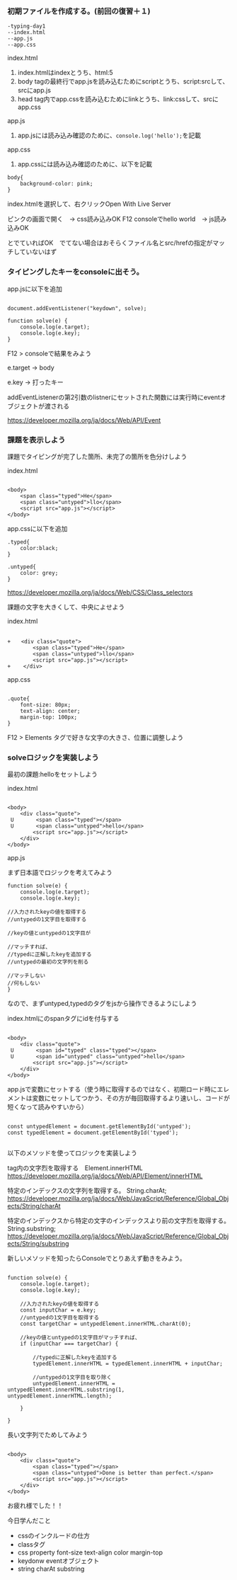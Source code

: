 ### 初期ファイルを作成する。(前回の復習＋１)

```
-typing-day1
--index.html
--app.js
--app.css
```

index.html

1. index.htmlはindexとうち、html:5
2. body tagの最終行でapp.jsを読み込むためにscriptとうち、script:srcして、srcにapp.js
3. head tag内でapp.cssを読み込むためにlinkとうち、link:cssして、srcにapp.css


app.js

1. app.jsには読み込み確認のために、`console.log('hello');`を記載


app.css 

1. app.cssには読み込み確認のために、以下を記載

```
body{
    background-color: pink;
}
```

index.htmlを選択して、右クリックOpen With Live Server

ピンクの画面で開く　-> css読み込みOK
F12 consoleでhello world　-> js読み込みOK

とでていればOK　でてない場合はおそらくファイル名とsrc/hrefの指定がマッチしていないはず

### タイピングしたキーをconsoleに出そう。

app.jsに以下を追加

```

document.addEventListener("keydown", solve);

function solve(e) {
    console.log(e.target);
    console.log(e.key);
}

```

F12 > consoleで結果をみよう

e.target -> body 

e.key -> 打ったキー


addEventListenerの第2引数のlistnerにセットされた関数には実行時にeventオブジェクトが渡される

https://developer.mozilla.org/ja/docs/Web/API/Event

### 課題を表示しよう

課題でタイピングが完了した箇所、未完了の箇所を色分けしよう


index.html

```

<body>
    <span class="typed">He</span>
    <span class="untyped">llo</span>
    <script src="app.js"></script>
</body>

```

app.cssに以下を追加

```
.typed{
    color:black;
}

.untyped{
    color: grey;
}

```

https://developer.mozilla.org/ja/docs/Web/CSS/Class_selectors

課題の文字を大きくして、中央によせよう

index.html

```

+　　<div class="quote">
        <span class="typed">He</span>
        <span class="untyped">llo</span>
        <script src="app.js"></script>
+    </div>

```

app.css

```

.quote{
    font-size: 80px;
    text-align: center;
    margin-top: 100px;
}

```

F12 > Elements タグで好きな文字の大きさ、位置に調整しよう


### solveロジックを実装しよう

最初の課題:helloをセットしよう

index.html

```

<body>
    <div class="quote">
 U       <span class="typed"></span>
 U       <span class="untyped">hello</span>
        <script src="app.js"></script>
    </div>
</body>

```

app.js


まず日本語でロジックを考えてみよう

```
function solve(e) {
    console.log(e.target);
    console.log(e.key);

//入力されたkeyの値を取得する
//untypedの1文字目を取得する

//keyの値とuntypedの1文字目が

//マッチすれば、
//typedに正解したkeyを追加する
//untypedの最初の文字列を削る

//マッチしない
//何もしない
}

```

なので、まずuntyped,typedのタグをjsから操作できるようにしよう


index.htmlにのspanタグにidを付与する

```

<body>
    <div class="quote">
 U       <span id="typed" class="typed"></span>
 U       <span id="untyped" class="untyped">hello</span>
        <script src="app.js"></script>
    </div>
</body>

```

app.jsで変数にセットする（使う時に取得するのではなく、初期ロード時にエレメントは変数にセットしてつかう、その方が毎回取得するより速いし、コードが短くなって読みやすいから）

```

const untypedElement = document.getElementById('untyped');
const typedElement = document.getElementById('typed');


```

以下のメソッドを使ってロジックを実装しよう

tag内の文字烈を取得する　Element.innerHTML
https://developer.mozilla.org/ja/docs/Web/API/Element/innerHTML

特定のインデックスの文字列を取得する。 String.charAt;
https://developer.mozilla.org/ja/docs/Web/JavaScript/Reference/Global_Objects/String/charAt

特定のインデックスから特定の文字のインデックスより前の文字烈を取得する。 String.substring;
https://developer.mozilla.org/ja/docs/Web/JavaScript/Reference/Global_Objects/String/substring

新しいメソッドを知ったらConsoleでとりあえず動きをみよう。

```

function solve(e) {
    console.log(e.target);
    console.log(e.key);

    //入力されたkeyの値を取得する
    const inputChar = e.key;
    //untypedの1文字目を取得する
    const targetChar = untypedElement.innerHTML.charAt(0);

    //keyの値とuntypedの1文字目がマッチすれば、
    if (inputChar === targetChar) {

        //typedに正解したkeyを追加する
        typedElement.innerHTML = typedElement.innerHTML + inputChar;

        //untypedの1文字目を取り除く
        untypedElement.innerHTML = untypedElement.innerHTML.substring(1, untypedElement.innerHTML.length);

    }

}

```

長い文字列でためしてみよう

```

<body>
    <div class="quote">
        <span class="typed"></span>
        <span class="untyped">Done is better than perfect.</span>
        <script src="app.js"></script>
    </div>
</body>

```

お疲れ様でした！！

今日学んだこと
- cssのインクルードの仕方 
- classタグ
- css property font-size text-align color margin-top
- keydonw eventオブジェクト
- string charAt substring
